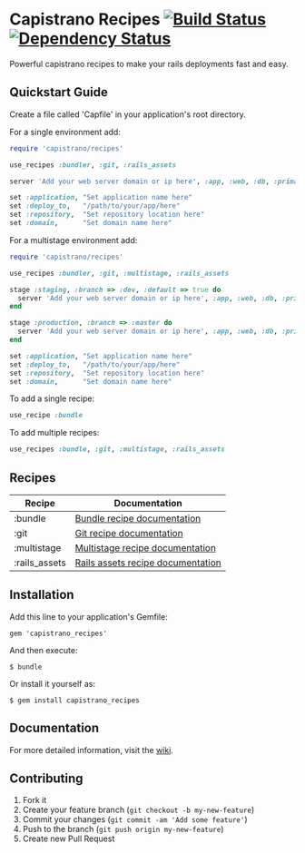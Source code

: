 # Capistrano Recipes [![Build Status](https://travis-ci.org/fernandoaleman/capistrano_recipes.png?branch=master)](https://travis-ci.org/fernandoaleman/capistrano_recipes) [![Dependency Status](https://gemnasium.com/fernandoaleman/capistrano_recipes.png)](https://gemnasium.com/fernandoaleman/capistrano_recipes)

Powerful capistrano recipes to make your rails deployments fast and easy.

## Quickstart Guide

Create a file called 'Capfile' in your application's root directory.

For a single environment add:

```ruby
require 'capistrano/recipes'

use_recipes :bundler, :git, :rails_assets

server 'Add your web server domain or ip here', :app, :web, :db, :primary => true

set :application, "Set application name here"
set :deploy_to,   "/path/to/your/app/here"
set :repository,  "Set repository location here"
set :domain,      "Set domain name here"
```

For a multistage environment add:

```ruby
require 'capistrano/recipes'

use_recipes :bundler, :git, :multistage, :rails_assets

stage :staging, :branch => :dev, :default => true do
  server 'Add your web server domain or ip here', :app, :web, :db, :primary => true
end

stage :production, :branch => :master do
  server 'Add your web server domain or ip here', :app, :web, :db, :primary => true
end

set :application, "Set application name here"
set :deploy_to,   "/path/to/your/app/here"
set :repository,  "Set repository location here"
set :domain,      "Set domain name here"
```

To add a single recipe:
```ruby
use_recipe :bundle
```

To add multiple recipes:
```ruby
use_recipes :bundle, :git, :multistage, :rails_assets
```

## Recipes
| Recipe        | Documentation |
| ------------  | ------------- |
| :bundle       | [Bundle recipe documentation](https://github.com/fernandoaleman/capistrano_recipes/wiki/Bundle) |
| :git          | [Git recipe documentation](https://github.com/fernandoaleman/capistrano_recipes/wiki/Git) |
| :multistage   | [Multistage recipe documentation](https://github.com/fernandoaleman/capistrano_recipes/wiki/Multistage) |
| :rails_assets | [Rails assets recipe documentation](https://github.com/fernandoaleman/capistrano_recipes/wiki/Rails-Assets) |

## Installation

Add this line to your application's Gemfile:

    gem 'capistrano_recipes'

And then execute:

    $ bundle

Or install it yourself as:

    $ gem install capistrano_recipes

## Documentation
For more detailed information, visit the [wiki](https://github.com/fernandoaleman/capistrano_recipes/wiki).

## Contributing

1. Fork it
2. Create your feature branch (`git checkout -b my-new-feature`)
3. Commit your changes (`git commit -am 'Add some feature'`)
4. Push to the branch (`git push origin my-new-feature`)
5. Create new Pull Request
